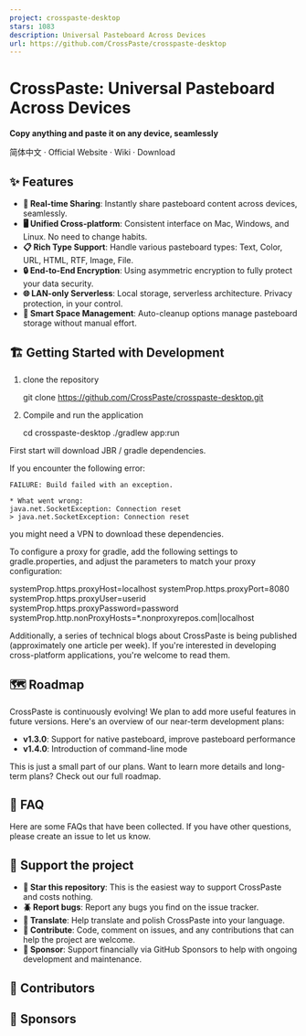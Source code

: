 ```yaml
---
project: crosspaste-desktop
stars: 1083
description: Universal Pasteboard Across Devices
url: https://github.com/CrossPaste/crosspaste-desktop
---
```


CrossPaste: Universal Pasteboard Across Devices
===============================================

**Copy anything and paste it on any device, seamlessly**  
  
简体中文 · Official Website · Wiki · Download  

✨ Features
----------

-   **🔄 Real-time Sharing**: Instantly share pasteboard content across devices, seamlessly.
-   **🖥️ Unified Cross-platform**: Consistent interface on Mac, Windows, and Linux. No need to change habits.
-   **📋 Rich Type Support**: Handle various pasteboard types: Text, Color, URL, HTML, RTF, Image, File.
-   **🔒 End-to-End Encryption**: Using asymmetric encryption to fully protect your data security.
-   **🌐 LAN-only Serverless**: Local storage, serverless architecture. Privacy protection, in your control.
-   **🧹 Smart Space Management**: Auto-cleanup options manage pasteboard storage without manual effort.

🏗 Getting Started with Development
-----------------------------------

1.  clone the repository
    
    git clone https://github.com/CrossPaste/crosspaste-desktop.git
    
2.  Compile and run the application
    
    cd crosspaste-desktop
    ./gradlew app:run
    

First start will download JBR / gradle dependencies.

If you encounter the following error:

```
FAILURE: Build failed with an exception.

* What went wrong:
java.net.SocketException: Connection reset
> java.net.SocketException: Connection reset
```

you might need a VPN to download these dependencies.

To configure a proxy for gradle, add the following settings to gradle.properties, and adjust the parameters to match your proxy configuration:

systemProp.https.proxyHost\=localhost
systemProp.https.proxyPort\=8080
systemProp.https.proxyUser\=userid
systemProp.https.proxyPassword\=password
systemProp.http.nonProxyHosts\=\*.nonproxyrepos.com|localhost

Additionally, a series of technical blogs about CrossPaste is being published (approximately one article per week). If you're interested in developing cross-platform applications, you're welcome to read them.

🗺️ Roadmap
-----------

CrossPaste is continuously evolving! We plan to add more useful features in future versions. Here's an overview of our near-term development plans:

-   **v1.3.0**: Support for native pasteboard, improve pasteboard performance
-   **v1.4.0**: Introduction of command-line mode

This is just a small part of our plans. Want to learn more details and long-term plans? Check out our full roadmap.

🙋 FAQ
------

Here are some FAQs that have been collected. If you have other questions, please create an issue to let us know.

🤝 Support the project
----------------------

-   **🌟 Star this repository**: This is the easiest way to support CrossPaste and costs nothing.
-   **🪲 Report bugs**: Report any bugs you find on the issue tracker.
-   **📖 Translate**: Help translate and polish CrossPaste into your language.
-   **📝 Contribute**: Code, comment on issues, and any contributions that can help the project are welcome.
-   **💖 Sponsor**: Support financially via GitHub Sponsors to help with ongoing development and maintenance.

📝 Contributors
---------------

💖 Sponsors
-----------
